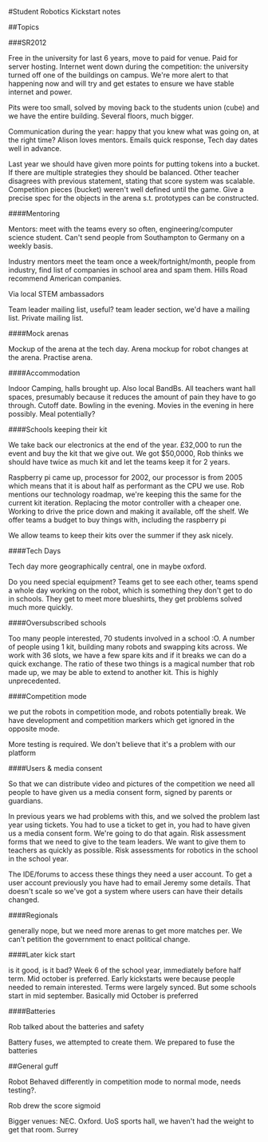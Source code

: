 #Student Robotics Kickstart notes

##Topics

###SR2012

Free in the university for last 6 years, move to paid for venue. Paid for
server hosting. Internet went down during the competition: the university
turned off one of the buildings on campus. We're more alert to that happening
now and will try and get estates to ensure we have stable internet and power.

Pits were too small, solved by moving back to the students union (cube) and we
have the entire building. Several floors, much bigger.

Communication during the year: happy that you knew what was going on, at the
right time? Alison loves mentors. Emails quick response, Tech day dates well in
advance.

Last year we should have given more points for putting tokens into a bucket.
If there are multiple strategies they should be balanced. Other teacher
disagrees with previous statement, stating that score system was scalable.
Competition pieces (bucket) weren't well defined until the game. Give a precise
spec for the objects in the arena s.t. prototypes can be constructed.

####Mentoring

Mentors: meet with the teams every so often, engineering/computer science
student. Can't send people from Southampton to Germany on a weekly basis.

Industry mentors meet the team once a week/fortnight/month, people from
industry, find list of companies in school area and spam them. Hills Road
recommend American companies.

Via local STEM ambassadors

Team leader mailing list, useful? team leader section, we'd have a mailing list.
Private mailing list.

####Mock arenas

Mockup of the arena at the tech day. Arena mockup for robot changes at the
arena. Practise arena.


####Accommodation

Indoor Camping, halls brought up. Also local BandBs. All teachers want hall
spaces, presumably because it reduces the amount of pain they have to go
through. Cutoff date. Bowling in the evening. Movies in the evening in here
possibly. Meal potentially?

####Schools keeping their kit

We take back our electronics at the end of the year. £32,000 to run the event
and buy the kit that we give out. We got $50,0000, Rob thinks we should have
twice as much kit and let the teams keep it for 2 years.

Raspberry pi came up, processor for 2002, our processor is from 2005 which
means that it is about half as performant as the CPU we use. Rob mentions our
technology roadmap, we're keeping this the same for the current kit iteration.
Replacing the motor controller with a cheaper one. Working to drive the price
down and making it available, off the shelf. We offer teams a budget to buy
things with, including the raspberry pi

We allow teams to keep their kits over the summer if they ask nicely.

####Tech Days

Tech day more geographically central, one in maybe oxford.

Do you need special equipment? Teams get to see each other, teams spend a whole
day working on the robot, which is something they don't get to do in schools.
They get to meet more blueshirts, they get problems solved much more quickly.

####Oversubscribed schools

Too many people interested, 70 students involved in a school :O. A number of
people using 1 kit, building many robots and swapping kits across. We work with
36 slots, we have a few spare kits and if it breaks we can do a quick exchange.
The ratio of these two things is a magical number that rob made up, we may be
able to extend to another kit. This is highly unprecedented.

####Competition mode

we put the robots in competition mode, and robots potentially break. We have
development and competition markers which get ignored in the opposite mode.

More testing is required. We don't believe that it's a problem with our
platform

####Users & media consent

So that we can distribute video and pictures of the competition we need all
people to have given us a media consent form, signed by parents or guardians.

In previous years we had problems with this, and we solved the problem last
year using tickets. You had to use a ticket to get in, you had to have given
us a media consent form. We're going to do that again. Risk assessment forms
that we need to give to the team leaders. We want to give them to teachers
as quickly as possible. Risk assessments for robotics in the school in the
school year.

The IDE/forums to access these things they need a user account. To get a user
account previously you have had to email Jeremy some details. That doesn't
scale so we've got a system where users can have their details changed.


####Regionals

generally nope, but we need more arenas to get more matches per. We can't
petition the government to enact political change.


####Later kick start

is it good, is it bad? Week 6 of the school year, immediately before half term.
Mid october is preferred. Early kickstarts were because people needed to remain
interested. Terms were largely synced. But some schools start in mid september.
Basically mid October is preferred

####Batteries

Rob talked about the batteries and safety

Battery fuses, we attempted to create them. We prepared to fuse the batteries

##General guff

Robot Behaved differently in competition mode to normal mode, needs testing?.

Rob drew the score sigmoid

Bigger venues: NEC. Oxford. UoS sports hall, we haven't had the weight to get
that room. Surrey

